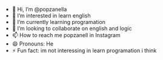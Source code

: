 - 👋 Hi, I’m @popzanella
- 👀 I’m interested in learn english
- 🌱 I’m currently learning programation
- 💞️ I’m looking to collaborate on english and logic
- 📫 How to reach me popzanell in Instagram
- 😄 Pronouns: He
- ⚡ Fun fact: im not interessing in learn programation i think

<!---
popzanella/popzanella is a ✨ special ✨ repository because its `README.md` (this file) appears on your GitHub profile.
You can click the Preview link to take a look at your changes.
--->
